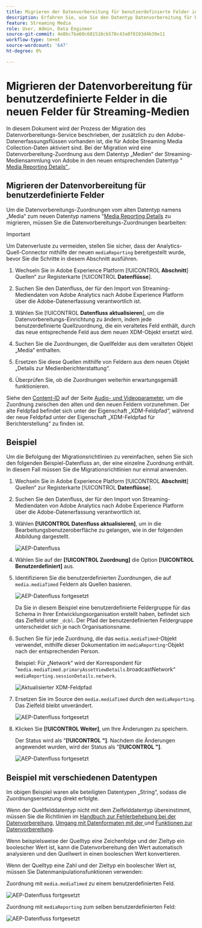 ```yaml
---
title: Migrieren der Datenvorbereitung für benutzerdefinierte Felder in die neuen Felder für Streaming-Medien
description: Erfahren Sie, wie Sie den Datentyp Datenvorbereitung für benutzerdefinierte Felder in die neuen Felder für Streaming-Medien migrieren.
feature: Streaming Media
role: User, Admin, Data Engineer
source-git-commit: 4e8bc7ba60c681510cb570c43a0f8193d4b39e11
workflow-type: tm+mt
source-wordcount: '647'
ht-degree: 0%

---
```


# Migrieren der Datenvorbereitung für benutzerdefinierte Felder in die neuen Felder für Streaming-Medien

In diesem Dokument wird der Prozess der Migration des Datenvorbereitungs-Service beschrieben, der zusätzlich zu den Adobe-Datenerfassungsflüssen vorhanden ist, die für Adobe Streaming Media Collection-Daten aktiviert sind. Bei der Migration wird eine Datenvorbereitung-Zuordnung aus dem Datentyp „Medien“ der Streaming-Mediensammlung von Adobe in den neuen entsprechenden Datentyp &quot;[ Media Reporting Details“ ](https://experienceleague.adobe.com/en/docs/experience-platform/xdm/data-types/media-reporting-details).

## Migrieren der Datenvorbereitung für benutzerdefinierte Felder

Um die Datenvorbereitungs-Zuordnungen vom alten Datentyp namens „Media“ zum neuen Datentyp namens &quot;[Media Reporting Details](https://experienceleague.adobe.com/en/docs/experience-platform/xdm/data-types/media-reporting-details) zu migrieren, müssen Sie die Datenvorbereitungs-Zuordnungen bearbeiten:

>[!IMPORTANT]
>
>Um Datenverluste zu vermeiden, stellen Sie sicher, dass der Analytics-Quell-Connector mithilfe der neuen `mediaReporting` bereitgestellt wurde, bevor Sie die Schritte in diesem Abschnitt ausführen.

1. Wechseln Sie in Adobe Experience Platform [!UICONTROL **Abschnitt**] Quellen“ zur Registerkarte [!UICONTROL **Datenflüsse**].

1. Suchen Sie den Datenfluss, der für den Import von Streaming-Mediendaten von Adobe Analytics nach Adobe Experience Platform über die Adobe-Datenerfassung verantwortlich ist.

1. Wählen Sie [!UICONTROL **Datenfluss aktualisieren**], um die Datenvorbereitungs-Einrichtung zu ändern, indem jede benutzerdefinierte Quellzuordnung, die ein veraltetes Feld enthält, durch das neue entsprechende Feld aus dem neuen XDM-Objekt ersetzt wird.

1. Suchen Sie die Zuordnungen, die Quellfelder aus dem veralteten Objekt „Media“ enthalten.

1. Ersetzen Sie diese Quellen mithilfe von Feldern aus dem neuen Objekt „Details zur Medienberichterstattung“.

1. Überprüfen Sie, ob die Zuordnungen weiterhin erwartungsgemäß funktionieren.

Siehe den [Content-ID](https://experienceleague.adobe.com/en/docs/media-analytics/using/implementation/variables/audio-video-parameters#content-id) auf der Seite [Audio- und Videoparameter](https://experienceleague.adobe.com/de/docs/media-analytics/using/implementation/variables/audio-video-parameters), um die Zuordnung zwischen den alten und den neuen Feldern vorzunehmen. Der alte Feldpfad befindet sich unter der Eigenschaft „XDM-Feldpfad“, während der neue Feldpfad unter der Eigenschaft „XDM-Feldpfad für Berichterstellung“ zu finden ist.

## Beispiel

Um die Befolgung der Migrationsrichtlinien zu vereinfachen, sehen Sie sich den folgenden Beispiel-Datenfluss an, der eine einzelne Zuordnung enthält. In diesem Fall müssen Sie die Migrationsrichtlinien nur einmal anwenden.

1. Wechseln Sie in Adobe Experience Platform [!UICONTROL **Abschnitt**] Quellen“ zur Registerkarte [!UICONTROL **Datenflüsse**].

1. Suchen Sie den Datenfluss, der für den Import von Streaming-Mediendaten von Adobe Analytics nach Adobe Experience Platform über die Adobe-Datenerfassung verantwortlich ist.

1. Wählen **[!UICONTROL Datenfluss aktualisieren]**, um in die Bearbeitungsbenutzeroberfläche zu gelangen, wie in der folgenden Abbildung dargestellt.

   ![AEP-Datenfluss](assets/aep-dataflow.jpeg)

1. Wählen Sie auf der **[!UICONTROL Zuordnung]** die Option **[!UICONTROL Benutzerdefiniert]** aus.

1. Identifizieren Sie die benutzerdefinierten Zuordnungen, die auf `media.mediaTimed` Feldern als Quellen basieren.

   ![AEP-Datenfluss fortgesetzt](assets/aep-dataflow2.jpeg)

   Da Sie in diesem Beispiel eine benutzerdefinierte Feldergruppe für das Schema in Ihrer Entwicklungsorganisation erstellt haben, befindet sich das Zielfeld unter `_dcbl`. Der Pfad der benutzerdefinierten Feldergruppe unterscheidet sich je nach Organisationsname.

1. Suchen Sie für jede Zuordnung, die das `media.mediaTimed`-Objekt verwendet, mithilfe dieser Dokumentation im `mediaReporting`-Objekt nach der entsprechenden Person.

   Beispiel: Für „Network“ wird der Korrespondent für &quot;`media.mediaTimed.primaryAssetViewDetails`.broadcastNetwork“ `mediaReporting.sessionDetails.network`.

   ![Aktualisierter XDM-Feldpfad](assets/xdm-field-path-old-and-new.jpeg)

1. Ersetzen Sie im **&#x200B;**&#x200B;Source den `media.mediaTimed` durch den `mediaReporting`. Das Zielfeld bleibt unverändert.

   ![AEP-Datenfluss fortgesetzt](assets/aep-dataflow3.jpeg)

1. Klicken Sie **[!UICONTROL Weiter]**, um Ihre Änderungen zu speichern.

   Der Status wird als &quot;**[!UICONTROL &quot;]**. Nachdem die Änderungen angewendet wurden, wird der Status als &quot;**[!UICONTROL &quot;]**.

   ![AEP-Datenfluss fortgesetzt](assets/aep-dataflow5.jpeg)

## Beispiel mit verschiedenen Datentypen

Im obigen Beispiel waren alle beteiligten Datentypen „String“, sodass die Zuordnungsersetzung direkt erfolgte.

Wenn der Quellfelddatentyp nicht mit dem Zielfelddatentyp übereinstimmt, müssen Sie die Richtlinien im [Handbuch zur Fehlerbehebung bei der Datenvorbereitung](https://experienceleague.adobe.com/en/docs/experience-platform/data-prep/troubleshooting-guide), [Umgang mit Datenformaten mit der ](https://experienceleague.adobe.com/en/docs/experience-platform/data-prep/data-handling) und [Funktionen zur Datenvorbereitung](https://experienceleague.adobe.com/en/docs/experience-platform/data-prep/data-handling).

Wenn beispielsweise der Quelltyp eine Zeichenfolge und der Zieltyp ein boolescher Wert ist, kann die Datenvorbereitung den Wert automatisch analysieren und den Quellwert in einen booleschen Wert konvertieren.

Wenn der Quelltyp eine Zahl und der Zieltyp ein boolescher Wert ist, müssen Sie Datenmanipulationsfunktionen verwenden:

Zuordnung mit `media.mediaTimed` zu einem benutzerdefinierten Feld.

![AEP-Datenfluss fortgesetzt](assets/aep-dataflow6.jpeg)

Zuordnung mit `mediaReporting` zum selben benutzerdefinierten Feld:

![AEP-Datenfluss fortgesetzt](assets/aep-dataflow7.jpeg)


